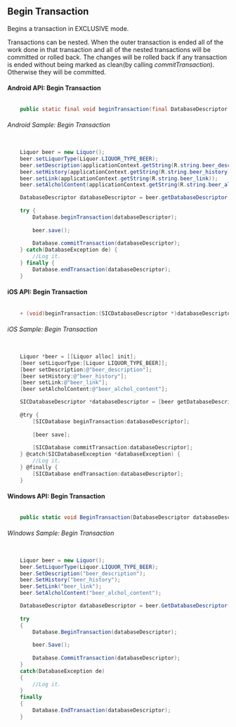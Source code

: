 ## Begin Transaction

Begins a transaction in EXCLUSIVE mode.

Transactions can be nested. When the outer transaction is ended all of the work done in that transaction and all of the nested transactions will be committed or rolled back. The changes will be rolled back if any transaction is ended without being marked as clean(by calling _commitTransaction_). Otherwise they will be committed.


#### Android API: Begin Transaction

```java

    public static final void beginTransaction(final DatabaseDescriptor databaseDescriptor) throws DatabaseException;

```

###### Android Sample: Begin Transaction

```java

    Liquor beer = new Liquor();
    beer.setLiquorType(Liquor.LIQUOR_TYPE_BEER);
    beer.setDescription(applicationContext.getString(R.string.beer_description));
    beer.setHistory(applicationContext.getString(R.string.beer_history));
    beer.setLink(applicationContext.getString(R.string.beer_link));
    beer.setAlcholContent(applicationContext.getString(R.string.beer_alchol_content));

    DatabaseDescriptor databaseDescriptor = beer.getDatabaseDescriptor();
  
    try {
        Database.beginTransaction(databaseDescriptor);
	
        beer.save();
  
        Database.commitTransaction(databaseDescriptor);
    } catch(DatabaseException de) {
		//Log it.
    } finally {
        Database.endTransaction(databaseDescriptor);
    }

```

#### iOS API: Begin Transaction

```objective-c
	
    + (void)beginTransaction:(SICDatabaseDescriptor *)databaseDescriptor;

```

###### iOS Sample: Begin Transaction

```objective-c

    Liquor *beer = [[Liquor alloc] init];
    [beer setLiquorType:[Liquor LIQUOR_TYPE_BEER]];
    [beer setDescription:@"beer_description"];
    [beer setHistory:@"beer_history"];
    [beer setLink:@"beer_link"];
    [beer setAlcholContent:@"beer_alchol_content"];

    SICDatabaseDescriptor *databaseDescriptor = [beer getDatabaseDescriptor];
  
    @try {
        [SICDatabase beginTransaction:databaseDescriptor];
	
        [beer save];
  
        [SICDatabase commitTransaction:databaseDescriptor];
    } @catch(SICDatabaseException *databaseException) {
		//Log it.
    } @finally {
        [SICDatabase endTransaction:databaseDescriptor];
    }

```

#### Windows API: Begin Transaction

```c#

	public static void BeginTransaction(DatabaseDescriptor databaseDescriptor);

```


###### Windows Sample: Begin Transaction

```c#

    Liquor beer = new Liquor();
    beer.SetLiquorType(Liquor.LIQUOR_TYPE_BEER);
    beer.SetDescription("beer_description");
    beer.SetHistory("beer_history");
    beer.SetLink("beer_link");
    beer.SetAlcholContent("beer_alchol_content");

    DatabaseDescriptor databaseDescriptor = beer.GetDatabaseDescriptor();
  
    try 
    {
        Database.BeginTransaction(databaseDescriptor);
	
        beer.Save();
  
        Database.CommitTransaction(databaseDescriptor);
    } 
    catch(DatabaseException de) 
    {
		//Log it.
    } 
    finally 
    {
        Database.EndTransaction(databaseDescriptor);
    }

```